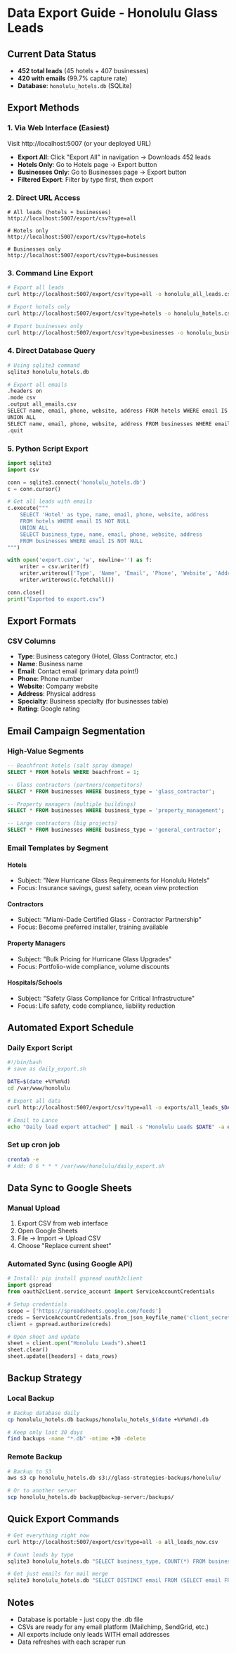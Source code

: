 # Data Export Guide - Honolulu Glass Leads

## Current Data Status
- **452 total leads** (45 hotels + 407 businesses)
- **420 with emails** (99.7% capture rate)
- **Database**: `honolulu_hotels.db` (SQLite)

## Export Methods

### 1. Via Web Interface (Easiest)
Visit http://localhost:5007 (or your deployed URL)

- **Export All**: Click "Export All" in navigation → Downloads 452 leads
- **Hotels Only**: Go to Hotels page → Export button
- **Businesses Only**: Go to Businesses page → Export button
- **Filtered Export**: Filter by type first, then export

### 2. Direct URL Access
```
# All leads (hotels + businesses)
http://localhost:5007/export/csv?type=all

# Hotels only
http://localhost:5007/export/csv?type=hotels

# Businesses only
http://localhost:5007/export/csv?type=businesses
```

### 3. Command Line Export
```bash
# Export all leads
curl http://localhost:5007/export/csv?type=all -o honolulu_all_leads.csv

# Export hotels only
curl http://localhost:5007/export/csv?type=hotels -o honolulu_hotels.csv

# Export businesses only
curl http://localhost:5007/export/csv?type=businesses -o honolulu_businesses.csv
```

### 4. Direct Database Query
```bash
# Using sqlite3 command
sqlite3 honolulu_hotels.db

# Export all emails
.headers on
.mode csv
.output all_emails.csv
SELECT name, email, phone, website, address FROM hotels WHERE email IS NOT NULL
UNION ALL
SELECT name, email, phone, website, address FROM businesses WHERE email IS NOT NULL;
.quit
```

### 5. Python Script Export
```python
import sqlite3
import csv

conn = sqlite3.connect('honolulu_hotels.db')
c = conn.cursor()

# Get all leads with emails
c.execute("""
    SELECT 'Hotel' as type, name, email, phone, website, address
    FROM hotels WHERE email IS NOT NULL
    UNION ALL
    SELECT business_type, name, email, phone, website, address
    FROM businesses WHERE email IS NOT NULL
""")

with open('export.csv', 'w', newline='') as f:
    writer = csv.writer(f)
    writer.writerow(['Type', 'Name', 'Email', 'Phone', 'Website', 'Address'])
    writer.writerows(c.fetchall())

conn.close()
print("Exported to export.csv")
```

## Export Formats

### CSV Columns
- **Type**: Business category (Hotel, Glass Contractor, etc.)
- **Name**: Business name
- **Email**: Contact email (primary data point!)
- **Phone**: Phone number
- **Website**: Company website
- **Address**: Physical address
- **Specialty**: Business specialty (for businesses table)
- **Rating**: Google rating

## Email Campaign Segmentation

### High-Value Segments
```sql
-- Beachfront hotels (salt spray damage)
SELECT * FROM hotels WHERE beachfront = 1;

-- Glass contractors (partners/competitors)
SELECT * FROM businesses WHERE business_type = 'glass_contractor';

-- Property managers (multiple buildings)
SELECT * FROM businesses WHERE business_type = 'property_management';

-- Large contractors (big projects)
SELECT * FROM businesses WHERE business_type = 'general_contractor';
```

### Email Templates by Segment

#### Hotels
- Subject: "New Hurricane Glass Requirements for Honolulu Hotels"
- Focus: Insurance savings, guest safety, ocean view protection

#### Contractors
- Subject: "Miami-Dade Certified Glass - Contractor Partnership"
- Focus: Become preferred installer, training available

#### Property Managers
- Subject: "Bulk Pricing for Hurricane Glass Upgrades"
- Focus: Portfolio-wide compliance, volume discounts

#### Hospitals/Schools
- Subject: "Safety Glass Compliance for Critical Infrastructure"
- Focus: Life safety, code compliance, liability reduction

## Automated Export Schedule

### Daily Export Script
```bash
#!/bin/bash
# save as daily_export.sh

DATE=$(date +%Y%m%d)
cd /var/www/honolulu

# Export all data
curl http://localhost:5007/export/csv?type=all -o exports/all_leads_$DATE.csv

# Email to Lance
echo "Daily lead export attached" | mail -s "Honolulu Leads $DATE" -a exports/all_leads_$DATE.csv lance@glassstrategies.com
```

### Set up cron job
```bash
crontab -e
# Add: 0 6 * * * /var/www/honolulu/daily_export.sh
```

## Data Sync to Google Sheets

### Manual Upload
1. Export CSV from web interface
2. Open Google Sheets
3. File → Import → Upload CSV
4. Choose "Replace current sheet"

### Automated Sync (using Google API)
```python
# Install: pip install gspread oauth2client
import gspread
from oauth2client.service_account import ServiceAccountCredentials

# Setup credentials
scope = ['https://spreadsheets.google.com/feeds']
creds = ServiceAccountCredentials.from_json_keyfile_name('client_secret.json', scope)
client = gspread.authorize(creds)

# Open sheet and update
sheet = client.open("Honolulu Leads").sheet1
sheet.clear()
sheet.update([headers] + data_rows)
```

## Backup Strategy

### Local Backup
```bash
# Backup database daily
cp honolulu_hotels.db backups/honolulu_hotels_$(date +%Y%m%d).db

# Keep only last 30 days
find backups -name "*.db" -mtime +30 -delete
```

### Remote Backup
```bash
# Backup to S3
aws s3 cp honolulu_hotels.db s3://glass-strategies-backups/honolulu/

# Or to another server
scp honolulu_hotels.db backup@backup-server:/backups/
```

## Quick Export Commands

```bash
# Get everything right now
curl http://localhost:5007/export/csv?type=all -o all_leads_now.csv

# Count leads by type
sqlite3 honolulu_hotels.db "SELECT business_type, COUNT(*) FROM businesses GROUP BY business_type"

# Get just emails for mail merge
sqlite3 honolulu_hotels.db "SELECT DISTINCT email FROM (SELECT email FROM hotels UNION SELECT email FROM businesses) WHERE email IS NOT NULL" > emails_only.txt
```

## Notes
- Database is portable - just copy the .db file
- CSVs are ready for any email platform (Mailchimp, SendGrid, etc.)
- All exports include only leads WITH email addresses
- Data refreshes with each scraper run